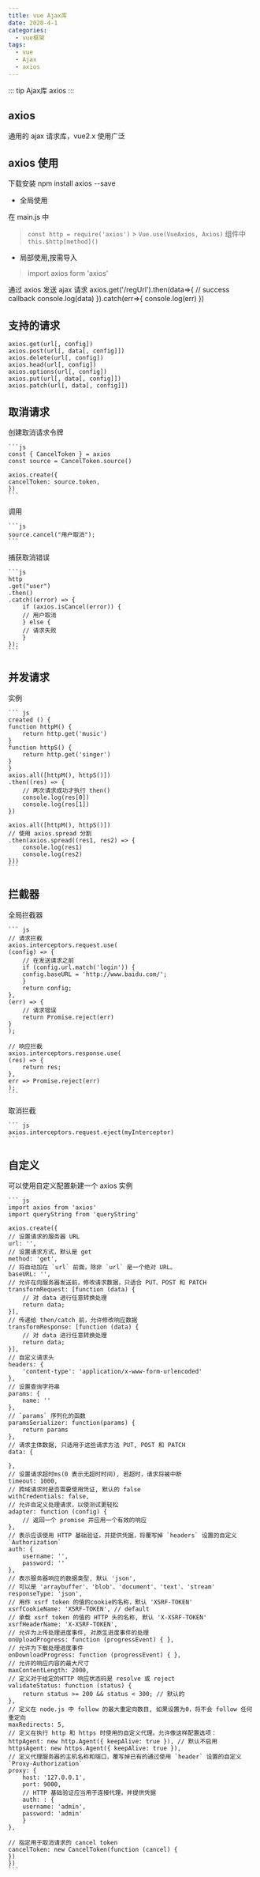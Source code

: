 ```yaml
---
title: vue Ajax库
date: 2020-4-1
categories:
  - vue框架
tags:
  - vue
  - Ajax
  - axios
---
```


::: tip
Ajax库 axios
:::

<!-- more -->

## axios

通用的 ajax 请求库，vue2.x 使用广泛

## axios 使用

下载安装 npm install axios --save

- 全局使用

在 main.js 中

> `const http = require('axios')` > `Vue.use(VueAxios, Axios)`
> 组件中
> `this.$http[method]()`

- 局部使用,按需导入

> import axios form 'axios'

通过 axios 发送 ajax 请求
axios.get('/regUrl').then(data=>{
// success callback
console.log(data)
}).catch(err=>{
console.log(err)
})

## 支持的请求

    axios.get(url[, config])
    axios.post(url[, data[, config]])
    axios.delete(url[, config])
    axios.head(url[, config])
    axios.options(url[, config])
    axios.put(url[, data[, config]])
    axios.patch(url[, data[, config]])

## 取消请求

创建取消请求令牌

    ```js
    const { CancelToken } = axios
    const source = CancelToken.source()

    axios.create({
    cancelToken: source.token,
    })
    ```

调用

    ```js
    source.cancel("用户取消");
    ```

捕获取消错误

    ```js
    http
    .get("user")
    .then()
    .catch((error) => {
        if (axios.isCancel(error)) {
        // 用户取消
        } else {
        // 请求失败
        }
    });
    ```

## 并发请求

实例

    ``` js
    created () {
    function httpM() {
        return http.get('music')
    }
    function httpS() {
        return http.get('singer')
    }
    }
    axios.all([httpM(), httpS()])
    .then((res) => {
        // 两次请求成功才执行 then()
        console.log(res[0])
        console.log(res[1])
    })

    axios.all([httpM(), httpS()])
    // 使用 axios.spread 分割
    .then(axios.spread((res1, res2) => {
        console.log(res1)
        console.log(res2)
    }))
    ```

## 拦截器

全局拦截器

    ``` js
    // 请求拦截
    axios.interceptors.request.use(
    (config) => {
        // 在发送请求之前
        if (config.url.match('login')) {
        config.baseURL = 'http://www.baidu.com/';
        }
        return config;
    },
    (err) => {
        // 请求错误
        return Promise.reject(err)
    }
    );

    // 响应拦截
    axios.interceptors.response.use(
    (res) => {
        return res;
    },
    err => Promise.reject(err)
    );
    ```

取消拦截

    ``` js
    axios.interceptors.request.eject(myInterceptor)
    ```

## 自定义

可以使用自定义配置新建一个 axios 实例

    ``` js
    import axios from 'axios'
    import queryString from 'queryString'

    axios.create({
    // 设置请求的服务器 URL
    url: '',
    // 设置请求方式，默认是 get
    method: 'get',
    // 将自动加在 `url` 前面，除非 `url` 是一个绝对 URL。
    baseURL: '',
    // 允许在向服务器发送前，修改请求数据，只适合 PUT、POST 和 PATCH
    transformRequest: [function (data) {
        // 对 data 进行任意转换处理
        return data;
    }],
    // 传递给 then/catch 前，允许修改响应数据
    transformResponse: [function (data) {
        // 对 data 进行任意转换处理
        return data;
    }],
    // 自定义请求头
    headers: {
        'content-type': 'application/x-www-form-urlencoded'
    },
    // 设置查询字符串
    params: {
        name: ''
    },
    // `params` 序列化的函数
    paramsSerializer: function(params) {
        return params
    },
    // 请求主体数据, 只适用于这些请求方法 PUT, POST 和 PATCH
    data: {

    },
    // 设置请求超时ms(0 表示无超时时间), 若超时，请求将被中断
    timeout: 1000,
    // 跨域请求时是否需要使用凭证, 默认的 false
    withCredentials: false,
    // 允许自定义处理请求，以使测试更轻松
    adapter: function (config) {
        // 返回一个 promise 并应用一个有效的响应
    },
    // 表示应该使用 HTTP 基础验证，并提供凭据，将覆写掉 `headers` 设置的自定义 `Authorization`
    auth: {
        username: '',
        password: ''
    },
    // 表示服务器响应的数据类型, 默认 'json',
    // 可以是 'arraybuffer'、'blob'、'document'、'text'、'stream'
    responseType: 'json',
    // 用作 xsrf token 的值的cookie的名称，默认 'XSRF-TOKEN'
    xsrfCookieName: 'XSRF-TOKEN', // default
    // 承载 xsrf token 的值的 HTTP 头的名称, 默认 'X-XSRF-TOKEN'
    xsrfHeaderName: 'X-XSRF-TOKEN',
    // 允许为上传处理进度事件, 对原生进度事件的处理
    onUploadProgress: function (progressEvent) { },
    // 允许为下载处理进度事件
    onDownloadProgress: function (progressEvent) { },
    // 允许的响应内容的最大尺寸
    maxContentLength: 2000,
    // 定义对于给定的HTTP 响应状态码是 resolve 或 reject
    validateStatus: function (status) {
        return status >= 200 && status < 300; // 默认的
    },
    // 定义在 node.js 中 follow 的最大重定向数目, 如果设置为0，将不会 follow 任何重定向
    maxRedirects: 5,
    // 定义在执行 http 和 https 时使用的自定义代理。允许像这样配置选项：
    httpAgent: new http.Agent({ keepAlive: true }), // 默认不启用
    httpsAgent: new https.Agent({ keepAlive: true }),
    // 定义代理服务器的主机名称和端口，覆写掉已有的通过使用 `header` 设置的自定义 `Proxy-Authorization`
    proxy: {
        host: '127.0.0.1',
        port: 9000,
        // HTTP 基础验证应当用于连接代理，并提供凭据
        auth: : {
        username: 'admin',
        password: 'admin'
        }
    },
    
    // 指定用于取消请求的 cancel token
    cancelToken: new CancelToken(function (cancel) {
    })
    })
    ```

